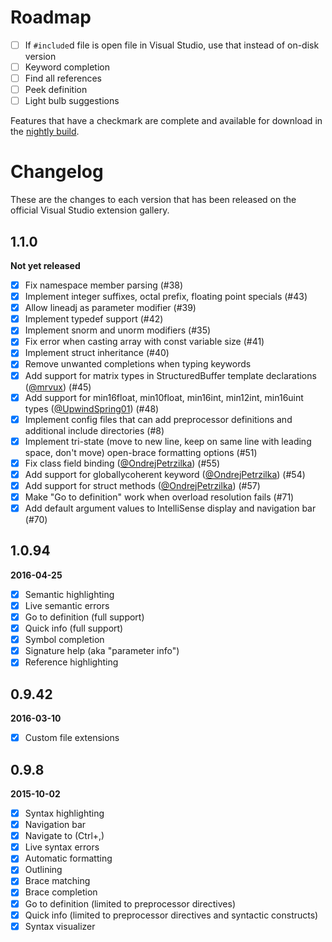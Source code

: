 # Roadmap

- [ ] If `#include`d file is open file in Visual Studio, use that instead of on-disk version
- [ ] Keyword completion
- [ ] Find all references
- [ ] Peek definition
- [ ] Light bulb suggestions

Features that have a checkmark are complete and available for download in the
[nightly build](http://vsixgallery.com/extension/7def6c01-a05e-42e6-953d-3fdea1891737/).

# Changelog

These are the changes to each version that has been released on the official Visual Studio extension gallery.

## 1.1.0

**Not yet released**

- [x] Fix namespace member parsing (#38)
- [x] Implement integer suffixes, octal prefix, floating point specials (#43)
- [x] Allow lineadj as parameter modifier (#39)
- [x] Implement typedef support (#42)
- [x] Implement snorm and unorm modifiers (#35)
- [x] Fix error when casting array with const variable size (#41)
- [x] Implement struct inheritance (#40)
- [x] Remove unwanted completions when typing keywords
- [x] Add support for matrix types in StructuredBuffer template declarations ([@mrvux](https://github.com/mrvux)) (#45)
- [x] Add support for min16float, min10float, min16int, min12int, min16uint types ([@UpwindSpring01](https://github.com/UpwindSpring01)) (#48)
- [x] Implement config files that can add preprocessor definitions and additional include directories (#8)
- [x] Implement tri-state (move to new line, keep on same line with leading space, don't move) open-brace formatting options (#51)
- [x] Fix class field binding ([@OndrejPetrzilka](https://github.com/OndrejPetrzilka)) (#55)
- [x] Add support for globallycoherent keyword ([@OndrejPetrzilka](https://github.com/OndrejPetrzilka)) (#54)
- [x] Add support for struct methods ([@OndrejPetrzilka](https://github.com/OndrejPetrzilka)) (#57)
- [x] Make "Go to definition" work when overload resolution fails (#71)
- [x] Add default argument values to IntelliSense display and navigation bar (#70)

## 1.0.94

**2016-04-25**

- [x] Semantic highlighting
- [x] Live semantic errors
- [x] Go to definition (full support)
- [x] Quick info (full support)
- [x] Symbol completion
- [x] Signature help (aka "parameter info")
- [x] Reference highlighting

## 0.9.42

**2016-03-10**

- [x] Custom file extensions

## 0.9.8

**2015-10-02**

- [x] Syntax highlighting
- [x] Navigation bar
- [x] Navigate to (Ctrl+,)
- [x] Live syntax errors
- [x] Automatic formatting
- [x] Outlining
- [x] Brace matching
- [x] Brace completion
- [x] Go to definition (limited to preprocessor directives)
- [x] Quick info (limited to preprocessor directives and syntactic constructs)
- [x] Syntax visualizer